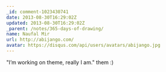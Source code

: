 ```yaml
---
_id: comment-1023430741
date: 2013-08-30T16:29:02Z
updated: 2013-08-30T16:29:02Z
_parent: /notes/365-days-of-drawing/
name: Naufal Mir
url: http://abijango.com/
avatar: https://disqus.com/api/users/avatars/abijango.jpg
---
```


"I’m working on theme, really I am." them :)

